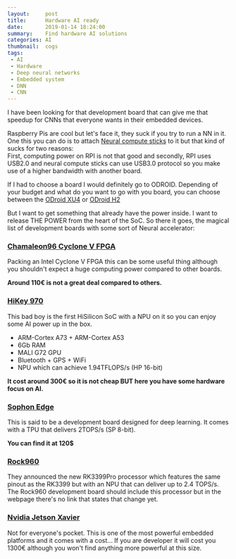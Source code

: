 ```yaml
---
layout:     post
title:      Hardware AI ready
date:       2019-01-14 18:24:00
summary:    Find hardware AI solutions
categories: AI
thumbnail:  cogs
tags:
 - AI
 - Hardware
 - Deep neural networks
 - Embedded system
 - DNN
 - CNN
---
```


I have been looking for that development board that can give me that speedup for CNNs that everyone wants in their
embedded devices.  

Raspberry Pis are cool but let's face it, they suck if you try to run a NN in it. One this you can do is to attach 
[Neural compute sticks](https://software.intel.com/es-es/neural-compute-stick) to it but that kind of sucks for two reasons:  
First, computing power on RPI is not that good and secondly, RPI uses USB2.0 and neural compute sticks can use USB3.0 protocol
so you make use of a higher bandwidth with another board.
  
If I had to choose a board I would definitely go to ODROID. Depending of your budget and what do you want to go with 
you board, you can choose between the [ODroid XU4](https://www.hardkernel.com/shop/odroid-xu4/) or 
[ODroid H2](https://www.hardkernel.com/shop/odroid-h2/)

But I want to get something that already have the power inside. I want to release THE POWER from the heart of the SoC.
So there it goes, the magical list of development boards with some sort of Neural accelerator:

### [Chamaleon96 Cyclone V FPGA](https://www.96boards.org/product/chameleon96/)  
Packing an Intel Cyclone V FPGA this can be some useful thing although you shouldn't expect a huge computing power
compared to other boards.

__Around 110€ is not a great deal compared to others.__

### [HiKey 970](https://www.96boards.org/product/hikey970/)  
This bad boy is the first HiSilicon SoC with a NPU on it so you can enjoy some AI power up in the box.
* ARM-Cortex A73 + ARM-Cortex A53
* 6Gb RAM
* MALI G72 GPU
* Bluetooth + GPS + WiFi
* NPU which can achieve 1.94TFLOPS/s (HP 16-bit)
  
__It cost around 300€ so it is not cheap BUT here you have some hardware focus on AI.__

### [Sophon Edge](https://www.96boards.org/product/sophon-edge/)  
This is said to be a development board designed for deep learning. It comes with a TPU that delivers 2TOPS/s (SP 8-bit). 

__You can find it at 120$__

### [Rock960](https://www.96boards.ai/products/rock960/)
They announced the new RK3399Pro processor which features the same pinout as the RK3399 but with an NPU that can deliver
up to 2.4 TOPS/s.  
The Rock960 development board should include this processor but in the webpage there's no link that states that change yet.


### [Nvidia Jetson Xavier](https://developer.nvidia.com/embedded/buy/jetson-agx-xavier-devkit)
Not for everyone's pocket. This is one of the most powerful embedded platforms and it comes with a cost...
If you are developer it will cost you 1300€ although you won't find anything more powerful at this size. 